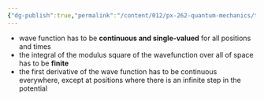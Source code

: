 ```yaml
---
{"dg-publish":true,"permalink":"/content/012/px-262-quantum-mechanics/term-1/b-introduction/px-262-b3-boundary-conditions/","noteIcon":"1","created":"2025-08-27T13:14:15.791+01:00","updated":"2024-12-07T11:34:37.000+00:00"}
---
```


- wave function has to be **continuous and single-valued** for all positions and times
- the integral of the modulus square of the wavefunction over all of space has to be **finite** 
- the first derivative of the wave function has to be continuous everywhere, except at positions where there is an infinite step in the potential
